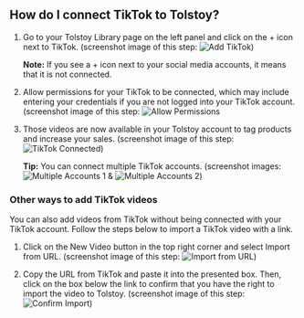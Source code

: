 ## How do I connect TikTok to Tolstoy?

1. Go to your Tolstoy Library page on the left panel and click on the + icon next to TikTok. (screenshot image of this step: ![Add TikTok](https://downloads.intercomcdn.com/i/o/942959543/09f05927e48519843454b4f0/image.png))

   **Note:**
   If you see a + icon next to your social media accounts, it means that it is not connected.

2. Allow permissions for your TikTok to be connected, which may include entering your credentials if you are not logged into your TikTok account. (screenshot image of this step: ![Allow Permissions](https://tolstoy-2c549356d0c0.intercom-attachments-7.com/i/o/783342748/e2c01320a01fb31ac49aa747/wv6TxZWhRMvAj2zUA342KDh2M4FNM8SQGFxeKXUSdDAN3iy8APFp3eKMmQkqArtHBFgKOckIFRzLPLuqQTD0N827q-PhXnwyffggTqxtULCjDecuRii2s_KnKkU-gJ6YsX4bkchRHymk5cndS6T1nus)

3. Those videos are now available in your Tolstoy account to tag products and increase your sales. (screenshot image of this step: ![TikTok Connected](https://downloads.intercomcdn.com/i/o/942960549/eeb15c5e11312fb99a04b141/image.png))

   **Tip:**
   You can connect multiple TikTok accounts. (screenshot images: ![Multiple Accounts 1](https://downloads.intercomcdn.com/i/o/936611400/6cfd658c3853bc1b34c2a97a/image.png) & ![Multiple Accounts 2](https://downloads.intercomcdn.com/i/o/936611533/66523a161580d141c31be775/image.png))

### Other ways to add TikTok videos
You can also add videos from TikTok without being connected with your TikTok account. Follow the steps below to import a TikTok video with a link.

1. Click on the New Video button in the top right corner and select Import from URL. (screenshot image of this step: ![Import from URL](https://downloads.intercomcdn.com/i/o/942961495/3d6a03c22e0818fbf1beb25b/image.png))

2. Copy the URL from TikTok and paste it into the presented box. Then, click on the box below the link to confirm that you have the right to import the video to Tolstoy. (screenshot image of this step: ![Confirm Import](https://downloads.intercomcdn.com/i/o/942962138/e2ed5f16eaa64084e9cd58de/image.png))
